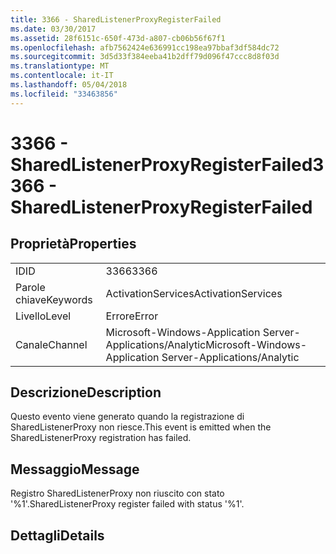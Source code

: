 ```yaml
---
title: 3366 - SharedListenerProxyRegisterFailed
ms.date: 03/30/2017
ms.assetid: 28f6151c-650f-473d-a807-cb06b56f67f1
ms.openlocfilehash: afb7562424e636991cc198ea97bbaf3df584dc72
ms.sourcegitcommit: 3d5d33f384eeba41b2dff79d096f47ccc8d8f03d
ms.translationtype: MT
ms.contentlocale: it-IT
ms.lasthandoff: 05/04/2018
ms.locfileid: "33463856"
---
```

# <a name="3366---sharedlistenerproxyregisterfailed"></a><span data-ttu-id="450d4-102">3366 - SharedListenerProxyRegisterFailed</span><span class="sxs-lookup"><span data-stu-id="450d4-102">3366 - SharedListenerProxyRegisterFailed</span></span>
## <a name="properties"></a><span data-ttu-id="450d4-103">Proprietà</span><span class="sxs-lookup"><span data-stu-id="450d4-103">Properties</span></span>  
  
|||  
|-|-|  
|<span data-ttu-id="450d4-104">ID</span><span class="sxs-lookup"><span data-stu-id="450d4-104">ID</span></span>|<span data-ttu-id="450d4-105">3366</span><span class="sxs-lookup"><span data-stu-id="450d4-105">3366</span></span>|  
|<span data-ttu-id="450d4-106">Parole chiave</span><span class="sxs-lookup"><span data-stu-id="450d4-106">Keywords</span></span>|<span data-ttu-id="450d4-107">ActivationServices</span><span class="sxs-lookup"><span data-stu-id="450d4-107">ActivationServices</span></span>|  
|<span data-ttu-id="450d4-108">Livello</span><span class="sxs-lookup"><span data-stu-id="450d4-108">Level</span></span>|<span data-ttu-id="450d4-109">Errore</span><span class="sxs-lookup"><span data-stu-id="450d4-109">Error</span></span>|  
|<span data-ttu-id="450d4-110">Canale</span><span class="sxs-lookup"><span data-stu-id="450d4-110">Channel</span></span>|<span data-ttu-id="450d4-111">Microsoft-Windows-Application Server-Applications/Analytic</span><span class="sxs-lookup"><span data-stu-id="450d4-111">Microsoft-Windows-Application Server-Applications/Analytic</span></span>|  
  
## <a name="description"></a><span data-ttu-id="450d4-112">Descrizione</span><span class="sxs-lookup"><span data-stu-id="450d4-112">Description</span></span>  
 <span data-ttu-id="450d4-113">Questo evento viene generato quando la registrazione di SharedListenerProxy non riesce.</span><span class="sxs-lookup"><span data-stu-id="450d4-113">This event is emitted when the SharedListenerProxy registration has failed.</span></span>  
  
## <a name="message"></a><span data-ttu-id="450d4-114">Messaggio</span><span class="sxs-lookup"><span data-stu-id="450d4-114">Message</span></span>  
 <span data-ttu-id="450d4-115">Registro SharedListenerProxy non riuscito con stato '%1'.</span><span class="sxs-lookup"><span data-stu-id="450d4-115">SharedListenerProxy register failed with status '%1'.</span></span>  
  
## <a name="details"></a><span data-ttu-id="450d4-116">Dettagli</span><span class="sxs-lookup"><span data-stu-id="450d4-116">Details</span></span>
